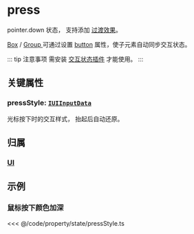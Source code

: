 <script setup>
import Case from '/component/Case.vue'
</script>

# press

pointer.down 状态， 支持添加 [过渡效果](/reference/property/transition.md)。

[Box](/reference/display/Box.md) / [Group ](/reference/display/Group.md)可通过设置 [button](/reference/property/state/state.md#button-boolean) 属性，使子元素自动同步交互状态。

::: tip 注意事项
需安装 [交互状态插件](/plugin/in/state/index.md) 才能使用。
:::

## 关键属性

### pressStyle: [`IUIInputData`](/api/interfaces/IUIInputData.md)

光标按下时的交互样式， 抬起后自动还原。

## 归属

### [UI](/reference/display/UI.md#交互状态)

## 示例

<case name="PressStyle" index=0   editor=false></case>

### 鼠标按下颜色加深

<<< @/code/property/state/pressStyle.ts
